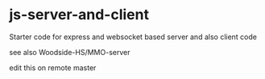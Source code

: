 # js-server-and-client

Starter code for express and websocket based server and also client code

see also Woodside-HS/MMO-server

edit this on remote master
